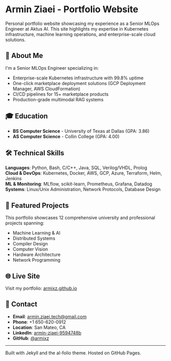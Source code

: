 # Armin Ziaei - Portfolio Website

Personal portfolio website showcasing my experience as a Senior MLOps Engineer at Aktus AI. This site highlights my expertise in Kubernetes infrastructure, machine learning operations, and enterprise-scale cloud solutions.

## 🚀 About Me

I'm a Senior MLOps Engineer specializing in:
- Enterprise-scale Kubernetes infrastructure with 99.8% uptime
- One-click marketplace deployment solutions (GCP Deployment Manager, AWS CloudFormation)
- CI/CD pipelines for 15+ marketplace products
- Production-grade multimodal RAG systems

## 🎓 Education

- **BS Computer Science** - University of Texas at Dallas (GPA: 3.86)
- **AS Computer Science** - Collin College (GPA: 4.00)

## 🛠️ Technical Skills

**Languages**: Python, Bash, C/C++, Java, SQL, Verilog/VHDL, Prolog  
**Cloud & DevOps**: Kubernetes, Docker, AWS, GCP, Azure, Terraform, Helm, Jenkins  
**ML & Monitoring**: MLflow, scikit-learn, Prometheus, Grafana, Datadog  
**Systems**: Linux/Unix Administration, Network Protocols, Database Design

## 📂 Featured Projects

This portfolio showcases 12 comprehensive university and professional projects spanning:
- Machine Learning & AI
- Distributed Systems
- Compiler Design
- Computer Vision
- Hardware Architecture
- Network Programming

## 🌐 Live Site

Visit my portfolio: [armixz.github.io](https://armixz.github.io/)

## 📧 Contact

- **Email**: armin.ziaei.tech@gmail.com
- **Phone**: +1 650-620-0912
- **Location**: San Mateo, CA
- **LinkedIn**: [armin-ziaei-9594748b](https://www.linkedin.com/in/armin-ziaei-9594748b/)
- **GitHub**: [@armixz](https://github.com/armixz/)

---

Built with Jekyll and the al-folio theme. Hosted on GitHub Pages.
